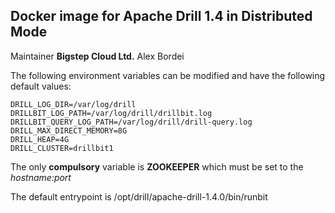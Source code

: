 ## Docker image for Apache Drill 1.4 in Distributed Mode ##
Maintainer **Bigstep Cloud Ltd.** Alex Bordei

The following environment variables can be modified and have the following default values:
```
DRILL_LOG_DIR=/var/log/drill
DRILLBIT_LOG_PATH=/var/log/drill/drillbit.log
DRILLBIT_QUERY_LOG_PATH=/var/log/drill/drill-query.log
DRILL_MAX_DIRECT_MEMORY=8G
DRILL_HEAP=4G  
DRILL_CLUSTER=drillbit1
```
The only **compulsory** variable is **ZOOKEEPER** which must be set to the *hostname:port*

The default entrypoint is /opt/drill/apache-drill-1.4.0/bin/runbit 

